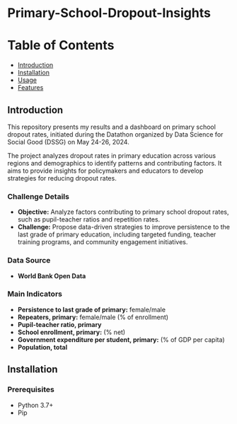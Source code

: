 # Primary-School-Dropout-Insights

# Table of Contents
- [Introduction](#introduction)
- [Installation](#installation)
- [Usage](#usage)
- [Features](#features)

## Introduction
This repository presents my results and a dashboard on primary school dropout rates, initiated during the Datathon organized by Data Science for Social Good (DSSG) on May 24-26, 2024.

The project analyzes dropout rates in primary education across various regions and demographics to identify patterns and contributing factors. It aims to provide insights for policymakers and educators to develop strategies for reducing dropout rates.

### Challenge Details
- **Objective:** Analyze factors contributing to primary school dropout rates, such as pupil-teacher ratios and repetition rates.
- **Challenge:** Propose data-driven strategies to improve persistence to the last grade of primary education, including targeted funding, teacher training programs, and community engagement initiatives.

### Data Source
- **World Bank Open Data**

### Main Indicators
- **Persistence to last grade of primary:** female/male
- **Repeaters, primary:** female/male (% of enrollment)
- **Pupil-teacher ratio, primary**
- **School enrollment, primary:** (% net)
- **Government expenditure per student, primary:** (% of GDP per capita)
- **Population, total**
  

## Installation
### Prerequisites
- Python 3.7+
- Pip
